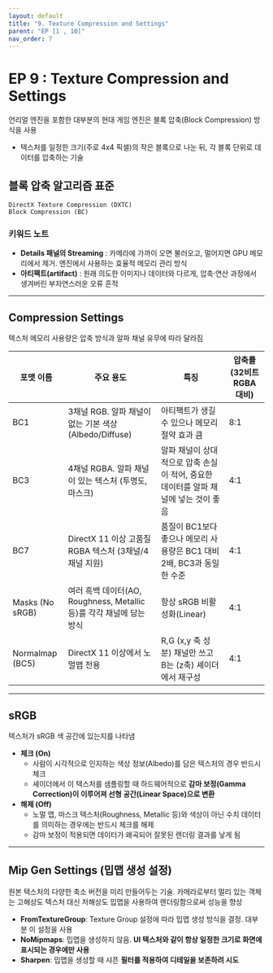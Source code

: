 ```yaml
---
layout: default
title: "9. Texture Compression and Settings"
parent: "EP [1 , 10]"
nav_order: 7
---
```


# EP 9 : Texture Compression and Settings
언리얼 엔진을 포함한 대부분의 현대 게임 엔진은 블록 압축(Block Compression) 방식을 사용

- 텍스처를 일정한 크기(주로 4x4 픽셀)의 작은 블록으로 나눈 뒤, 각 블록 단위로 데이터를 압축하는 기술

## 블록 압축 알고리즘 표준

```
DirectX Texture Compression (DXTC)
Block Compression (BC)
```

### 키워드 노트
- **Details 패널의 Streaming** : 카메라에 가까이 오면 불러오고, 멀어지면 GPU 메모리에서 제거. 엔진에서 사용하는 효율적 메모리 관리 방식
- **아티팩트(artifact)** : 원래 의도한 이미지나 데이터와 다르게, 압축·연산 과정에서 생겨버린 부자연스러운 오류 흔적

---

## Compression Settings
텍스처 메모리 사용량은 압축 방식과 알파 채널 유무에 따라 달라짐

포맷 이름 |	주요 용도 |	특징	| 압축률 (32비트 RGBA 대비) |
---|---|---|---|
BC1	| 3채널 RGB. 알파 채널이 없는 기본 색상 (Albedo/Diffuse)	|	아티팩트가 생길 수 있으나 메모리 절약 효과 큼 |		8:1 |	
BC3	| 4채널 RGBA.	알파 채널이 있는 텍스처 (투명도, 마스크)|	알파 채널이 상대적으로 압축 손실이 적어, 중요한 데이터를 알파 채널에 넣는 것이 좋음 |	 4:1 |
BC7| DirectX 11 이상 고품질 RGBA 텍스처 (3채널/4채널 지원)|	품질이 BC1보다 좋으나 메모리 사용량은 BC1 대비 2배, BC3과 동일한 수준 |		4:1|
Masks (No sRGB)	| 여러 흑백 데이터(AO, Roughness, Metallic 등)를 각각 채널에 담는 방식 | 항상 sRGB 비활성화(Linear) |	4:1|
Normalmap (BC5)	|	DirectX 11 이상에서 노멀맵 전용 |	R,G (x,y 축 성분) 채널만 쓰고 B는 (z축) 셰이더에서 재구성 |	4:1|	

---

## sRGB
텍스처가 sRGB 색 공간에 있는지를 나타냄

- **체크 (On)**
  - 사람이 시각적으로 인지하는 색상 정보(Albedo)를 담은 텍스처의 경우 반드시 체크
  - 셰이더에서 이 텍스처를 샘플링할 때 하드웨어적으로 **감마 보정(Gamma Correction)이 이루어져 선형 공간(Linear Space)으로 변환**
- **해제 (Off)**
  - 노멀 맵, 마스크 텍스처(Roughness, Metallic 등)와 색상이 아닌 수치 데이터를 의미하는 경우에는 반드시 체크를 해제
  - 감마 보정이 적용되면 데이터가 왜곡되어 잘못된 렌더링 결과를 낳게 됨

---

##  Mip Gen Settings (밉맵 생성 설정)
원본 텍스처의 다양한 축소 버전을 미리 만들어두는 기술. 카메라로부터 멀리 있는 객체는 고해상도 텍스처 대신 저해상도 밉맵을 사용하여 렌더링함으로써 성능을 향상

- **FromTextureGroup**: Texture Group 설정에 따라 밉맵 생성 방식을 결정. 대부분 이 설정을 사용
- **NoMipmaps**: 밉맵을 생성하지 않음. **UI 텍스처와 같이 항상 일정한 크기로 화면에 표시되는 경우에만 사용**
- **Sharpen**: 밉맵을 생성할 때 샤픈 **필터를 적용하여 디테일을 보존하려 시도**

